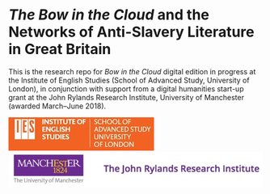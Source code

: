 # *The Bow in the Cloud* and the Networks of Anti-Slavery Literature in Great Britain 

This is the research repo for *Bow in the Cloud* digital edition in progress at the Institute of English Studies (School of Advanced Study, University of London), in conjunction with support from a digital humanities start-up grant at the John Rylands Research Institute, University of Manchester (awarded March–June 2018).

![IES-logo](IES-logo.jpg) ![JRRI-logo](JRRI-logo.jpg)

